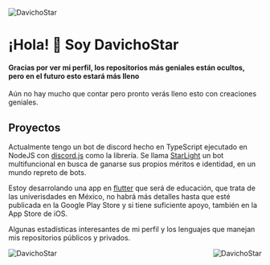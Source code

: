 <p align="left"> <img src="https://komarev.com/ghpvc/?username=DavichoStar&color=00ae86&label=Vistas+Del+Perfil" alt="DavichoStar" /> </p>
<h1>¡Hola! 👋 Soy DavichoStar</h1>
<h4>Gracias por ver mi perfil, los repositorios más geniales están ocultos, pero en el futuro esto estará más lleno </h4>

Aún no hay mucho que contar pero pronto verás lleno esto con creaciones geniales.

<h2>Proyectos</h2>
Actualmente tengo un bot de discord hecho en TypeScript ejecutado en NodeJS con <a href="https://discord.js.org/#/">discord.js</a> como la librería. Se llama <a href="https://discordbots.org/bot/517786947171909643">StarLight</a> un bot multifuncional en busca de ganarse sus propios méritos e identidad, en un mundo repreto de bots.

Estoy desarrolando una app en <a href="https://esflutter.dev/">flutter</a> que será de educación, que trata de las univerisdades en México, no habrá más detalles hasta que esté publicada en la Google Play Store y si tiene suficiente apoyo, también en la App Store de iOS.



Algunas estadísticas interesantes de mi perfil y los lenguajes que manejan mis repositorios públicos y privados.

<img align="left" src="https://github-readme-stats.vercel.app/api?username=DavichoStar&show_icons=true&count_private=true&theme=vue" alt="DavichoStar" />
<img align="right" src="https://github-readme-stats.vercel.app/api/top-langs?username=DavichoStar&layout=compact" alt="DavichoStar" /> 
